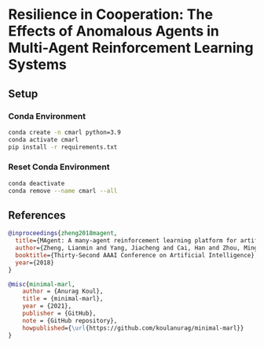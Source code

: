 # Resilience in Cooperation: The Effects of Anomalous Agents in Multi-Agent Reinforcement Learning Systems

## Setup

### Conda Environment

```bash
conda create -n cmarl python=3.9
conda activate cmarl
pip install -r requirements.txt
```

### Reset Conda Environment

```bash
conda deactivate
conda remove --name cmarl --all
```

## References

```bibtex
@inproceedings{zheng2018magent,
  title={MAgent: A many-agent reinforcement learning platform for artificial collective intelligence},
  author={Zheng, Lianmin and Yang, Jiacheng and Cai, Han and Zhou, Ming and Zhang, Weinan and Wang, Jun and Yu, Yong},
  booktitle={Thirty-Second AAAI Conference on Artificial Intelligence},
  year={2018}
}

@misc{minimal-marl,
    author = {Anurag Koul},
    title = {minimal-marl},
    year = {2021},
    publisher = {GitHub},
    note = {GitHub repository},
    howpublished={\url{https://github.com/koulanurag/minimal-marl}}
}
```